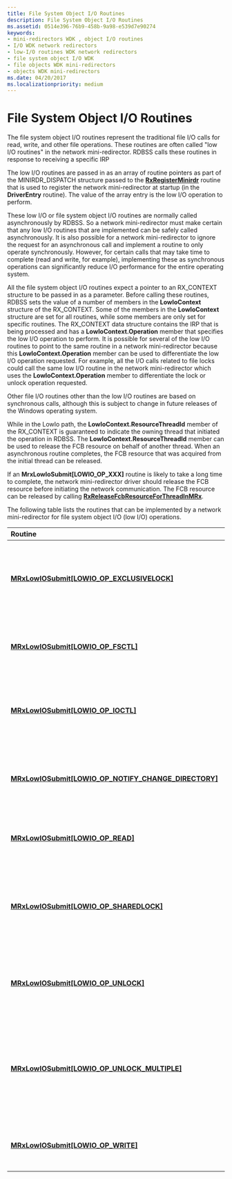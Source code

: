 ```yaml
---
title: File System Object I/O Routines
description: File System Object I/O Routines
ms.assetid: 0514e396-76b9-458b-9a98-e539d7e90274
keywords:
- mini-redirectors WDK , object I/O routines
- I/O WDK network redirectors
- low-I/O routines WDK network redirectors
- file system object I/O WDK
- file objects WDK mini-redirectors
- objects WDK mini-redirectors
ms.date: 04/20/2017
ms.localizationpriority: medium
---
```


# File System Object I/O Routines


The file system object I/O routines represent the traditional file I/O calls for read, write, and other file operations. These routines are often called "low I/O routines" in the network mini-redirector. RDBSS calls these routines in response to receiving a specific IRP

The low I/O routines are passed in as an array of routine pointers as part of the MINIRDR\_DISPATCH structure passed to the [**RxRegisterMinirdr**](https://docs.microsoft.com/windows-hardware/drivers/ddi/mrx/nf-mrx-rxregisterminirdr) routine that is used to register the network mini-redirector at startup (in the **DriverEntry** routine). The value of the array entry is the low I/O operation to perform.

These low I/O or file system object I/O routines are normally called asynchronously by RDBSS. So a network mini-redirector must make certain that any low I/O routines that are implemented can be safely called asynchronously. It is also possible for a network mini-redirector to ignore the request for an asynchronous call and implement a routine to only operate synchronously. However, for certain calls that may take time to complete (read and write, for example), implementing these as synchronous operations can significantly reduce I/O performance for the entire operating system.

All the file system object I/O routines expect a pointer to an RX\_CONTEXT structure to be passed in as a parameter. Before calling these routines, RDBSS sets the value of a number of members in the **LowIoContext** structure of the RX\_CONTEXT. Some of the members in the **LowIoContext** structure are set for all routines, while some members are only set for specific routines. The RX\_CONTEXT data structure contains the IRP that is being processed and has a **LowIoContext.Operation** member that specifies the low I/O operation to perform. It is possible for several of the low I/O routines to point to the same routine in a network mini-redirector because this **LowIoContext.Operation** member can be used to differentiate the low I/O operation requested. For example, all the I/O calls related to file locks could call the same low I/O routine in the network mini-redirector which uses the **LowIoContext.Operation** member to differentiate the lock or unlock operation requested.

Other file I/O routines other than the low I/O routines are based on synchronous calls, although this is subject to change in future releases of the Windows operating system.

While in the LowIo path, the **LowIoContext.ResourceThreadId** member of the RX\_CONTEXT is guaranteed to indicate the owning thread that initiated the operation in RDBSS. The **LowIoContext.ResourceThreadId** member can be used to release the FCB resource on behalf of another thread. When an asynchronous routine completes, the FCB resource that was acquired from the initial thread can be released.

If an **MrxLowIoSubmit\[LOWIO\_OP\_XXX\]** routine is likely to take a long time to complete, the network mini-redirector driver should release the FCB resource before initiating the network communication. The FCB resource can be released by calling [**RxReleaseFcbResourceForThreadInMRx**](https://docs.microsoft.com/windows-hardware/drivers/ddi/mrxfcb/nf-mrxfcb-rxreleasefcbresourceforthreadinmrx).

The following table lists the routines that can be implemented by a network mini-redirector for file system object I/O (low I/O) operations.

<table>
<colgroup>
<col width="50%" />
<col width="50%" />
</colgroup>
<thead>
<tr class="header">
<th align="left">Routine</th>
<th align="left">Description</th>
</tr>
</thead>
<tbody>
<tr class="odd">
<td align="left"><a href="https://docs.microsoft.com/windows-hardware/drivers/ifs/mrxlowiosubmit-lowio-op-exclusivelock-" data-raw-source="[&lt;strong&gt;MRxLowIOSubmit[LOWIO_OP_EXCLUSIVELOCK]&lt;/strong&gt;](https://docs.microsoft.com/windows-hardware/drivers/ifs/mrxlowiosubmit-lowio-op-exclusivelock-)"><strong>MRxLowIOSubmit[LOWIO_OP_EXCLUSIVELOCK]</strong></a></td>
<td align="left"><p>RDBSS calls this routine to request that a network mini-redirector open an exclusive lock on a file object. RDBSS issues this call in response to receiving an IRP_MJ_LOCK_CONTROL with a minor code of IRP_MN_LOCK and IrpSp-&gt;Flags has the SL_EXCLUSIVE_LOCK bit set.</p></td>
</tr>
<tr class="even">
<td align="left"><a href="https://docs.microsoft.com/windows-hardware/drivers/ifs/mrxlowiosubmit-lowio-op-fsctl-" data-raw-source="[&lt;strong&gt;MRxLowIOSubmit[LOWIO_OP_FSCTL]&lt;/strong&gt;](https://docs.microsoft.com/windows-hardware/drivers/ifs/mrxlowiosubmit-lowio-op-fsctl-)"><strong>MRxLowIOSubmit[LOWIO_OP_FSCTL]</strong></a></td>
<td align="left"><p>RDBSS calls this routine to pass a file system control request to the network mini-redirector. RDBSS issues this call in response to receiving an IRP_MJ_FILE_SYSTEM_CONTROL.</p></td>
</tr>
<tr class="odd">
<td align="left"><a href="https://docs.microsoft.com/windows-hardware/drivers/ifs/mrxlowiosubmit-lowio-op-ioctl-" data-raw-source="[&lt;strong&gt;MRxLowIOSubmit[LOWIO_OP_IOCTL]&lt;/strong&gt;](https://docs.microsoft.com/windows-hardware/drivers/ifs/mrxlowiosubmit-lowio-op-ioctl-)"><strong>MRxLowIOSubmit[LOWIO_OP_IOCTL]</strong></a></td>
<td align="left"><p>RDBSS calls this routine to pass an I/O system control request to the network mini-redirector. RDBSS issues this call in response to receiving an IRP_MJ_DEVICE_CONTROL or IRP_MJ_INTERNAL_DEVICE_CONTROL..</p></td>
</tr>
<tr class="even">
<td align="left"><a href="https://docs.microsoft.com/windows-hardware/drivers/ifs/mrxlowiosubmit-lowio-op-notify-change-directory-" data-raw-source="[&lt;strong&gt;MRxLowIOSubmit[LOWIO_OP_NOTIFY_CHANGE_DIRECTORY]&lt;/strong&gt;](https://docs.microsoft.com/windows-hardware/drivers/ifs/mrxlowiosubmit-lowio-op-notify-change-directory-)"><strong>MRxLowIOSubmit[LOWIO_OP_NOTIFY_CHANGE_DIRECTORY]</strong></a></td>
<td align="left"><p>RDBSS calls this routine to issue a request to the network mini-redirector for a directory change notification operation. RDBSS issues this call in response to receiving an IRP_MJ_DIRECTORY_CONTROL.</p></td>
</tr>
<tr class="odd">
<td align="left"><a href="https://docs.microsoft.com/windows-hardware/drivers/ifs/mrxlowiosubmit-lowio-op-read-" data-raw-source="[&lt;strong&gt;MRxLowIOSubmit[LOWIO_OP_READ]&lt;/strong&gt;](https://docs.microsoft.com/windows-hardware/drivers/ifs/mrxlowiosubmit-lowio-op-read-)"><strong>MRxLowIOSubmit[LOWIO_OP_READ]</strong></a></td>
<td align="left"><p>RDBSS calls this routine to issue a read request to the network mini-redirector. RDBSS issues this call in response to receiving an IRP_MJ_READ.</p></td>
</tr>
<tr class="even">
<td align="left"><a href="https://docs.microsoft.com/windows-hardware/drivers/ifs/mrxlowiosubmit-lowio-op-sharedlock-" data-raw-source="[&lt;strong&gt;MRxLowIOSubmit[LOWIO_OP_SHAREDLOCK]&lt;/strong&gt;](https://docs.microsoft.com/windows-hardware/drivers/ifs/mrxlowiosubmit-lowio-op-sharedlock-)"><strong>MRxLowIOSubmit[LOWIO_OP_SHAREDLOCK]</strong></a></td>
<td align="left"><p>RDBSS calls this routine to request that a network redirector open a shared lock on a file object. RDBSS issues this call in response to receiving an IRP_MJ_LOCK_CONTROL with a minor code of IRP_MN_LOCK and IrpSp-&gt;Flags does not have the SL_EXCLUSIVE_LOCK bit set.</p></td>
</tr>
<tr class="odd">
<td align="left"><a href="https://docs.microsoft.com/windows-hardware/drivers/ifs/mrxlowiosubmit-lowio-op-unlock-" data-raw-source="[&lt;strong&gt;MRxLowIOSubmit[LOWIO_OP_UNLOCK]&lt;/strong&gt;](https://docs.microsoft.com/windows-hardware/drivers/ifs/mrxlowiosubmit-lowio-op-unlock-)"><strong>MRxLowIOSubmit[LOWIO_OP_UNLOCK]</strong></a></td>
<td align="left"><p>RDBSS calls this routine to request that a network mini-redirector remove a single lock on a file object. RDBSS issues this call in response to receiving an IRP_MJ_LOCK_CONTROL with a minor code of IRP_MN_UNLOCK_SINGLE.</p></td>
</tr>
<tr class="even">
<td align="left"><a href="https://docs.microsoft.com/windows-hardware/drivers/ifs/mrxlowiosubmit-lowio-op-unlock-multiple-" data-raw-source="[&lt;strong&gt;MRxLowIOSubmit[LOWIO_OP_UNLOCK_MULTIPLE]&lt;/strong&gt;](https://docs.microsoft.com/windows-hardware/drivers/ifs/mrxlowiosubmit-lowio-op-unlock-multiple-)"><strong>MRxLowIOSubmit[LOWIO_OP_UNLOCK_MULTIPLE]</strong></a></td>
<td align="left"><p>RDBSS calls this routine to request that the network mini-redirector remove multiple locks held on a file object. RDBSS issues this call in response to receiving an IRP_MJ_LOCK_CONTROL with a minor code of IRP_MN_UNLOCK_ALL or IRP_MN_UNLOCK_ALL_BY_KEY. The byte ranges to be unlocked are specified in the <strong>LowIoContext.ParamsFor.Locks.LockList</strong> member of the RX_CONTEXT.</p></td>
</tr>
<tr class="odd">
<td align="left"><a href="https://docs.microsoft.com/windows-hardware/drivers/ifs/mrxlowiosubmit-lowio-op-write-" data-raw-source="[&lt;strong&gt;MRxLowIOSubmit[LOWIO_OP_WRITE]&lt;/strong&gt;](https://docs.microsoft.com/windows-hardware/drivers/ifs/mrxlowiosubmit-lowio-op-write-)"><strong>MRxLowIOSubmit[LOWIO_OP_WRITE]</strong></a></td>
<td align="left"><p>RDBSS calls this routine to issue a write request to the network mini-redirector. RDBSS issues this call in response to receiving an IRP_MJ_WRITE.</p></td>
</tr>
</tbody>
</table>

 

 

 




